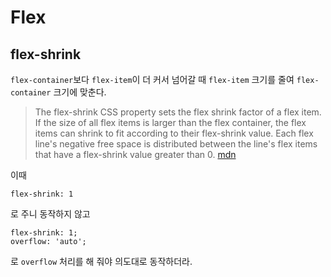 # Flex

## flex-shrink

`flex-container`보다 `flex-item`이 더 커서 넘어갈 때 `flex-item` 크기를 줄여 `flex-container` 크기에 맞춘다.

> The flex-shrink CSS property sets the flex shrink factor of a flex item. If the size of all flex items is larger than the flex container, the flex items can shrink to fit according to their flex-shrink value. Each flex line's negative free space is distributed between the line's flex items that have a flex-shrink value greater than 0.
> [mdn](https://developer.mozilla.org/en-US/docs/Web/CSS/flex-shrink)

이때

```
flex-shrink: 1
```

로 주니 동작하지 않고

```
flex-shrink: 1;
overflow: 'auto';
```

로 `overflow` 처리를 해 줘야 의도대로 동작하더라.
